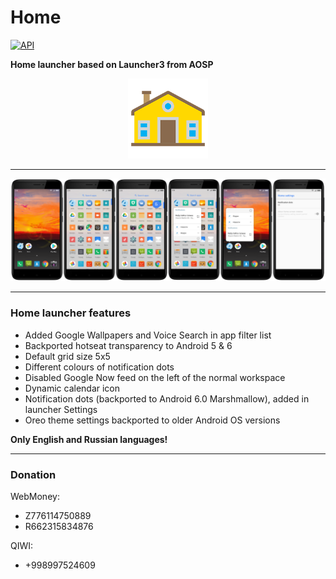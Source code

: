 # Home
[![API](https://img.shields.io/badge/API-21%2B-orange.svg?style=flat)](https://android-arsenal.com/api?level=21)

**Home launcher based on Launcher3 from AOSP** <p align="center"><img width="128" height="128" src="images/icon.png" /></p>

--------

![Screenshots](./images/screenshots.png?raw=true)

--------

### Home launcher features

- Added Google Wallpapers and Voice Search in app filter list
- Backported hotseat transparency to Android 5 & 6
- Default grid size 5x5
- Different colours of notification dots
- Disabled Google Now feed on the left of the normal workspace
- Dynamic calendar icon
- Notification dots (backported to Android 6.0 Marshmallow), added in launcher Settings
- Oreo theme settings backported to older Android OS versions

**Only English and Russian languages!**

--------

### Donation

WebMoney:
- Z776114750889
- R662315834876

QIWI:
- +998997524609